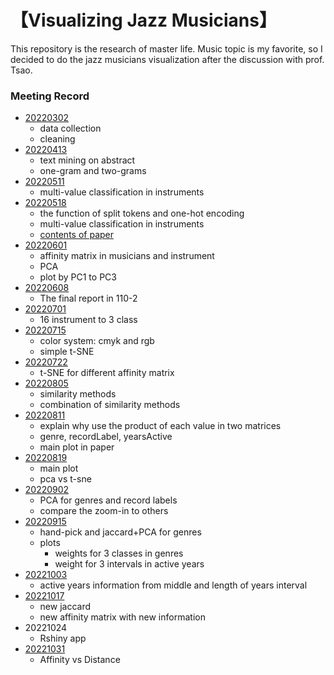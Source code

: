 #  【Visualizing Jazz Musicians】

This repository is the research of master life. Music topic is my favorite, so I decided to do the jazz musicians visualization after the discussion with prof. Tsao. 

###  Meeting Record

* [20220302](https://yihsinlu.github.io/Jazz.io/1110302.html)
  + data collection
  + cleaning
* [20220413](https://yihsinlu.github.io/Jazz.io/1110413.html)
  + text mining on abstract
  + one-gram and two-grams
* [20220511](https://yihsinlu.github.io/Jazz.io/Multi_class_ins.html)
  + multi-value classification in instruments
* [20220518](https://yihsinlu.github.io/Jazz.io/Multi_class_ins_part2.html)
  + the function of split tokens and one-hot encoding
  + multi-value classification in instruments
  + [contents of paper](https://yihsinlu.github.io/yhlu.io/Contents.html)
* [20220601](https://yihsinlu.github.io/Jazz.io/Multi_class_ins_part3.html)
  + affinity matrix in musicians and instrument
  + PCA
  + plot by PC1 to PC3
* [20220608](https://yihsinlu.github.io/Jazz.io/Final_Presentation.html)
  + The final report in 110-2
* [20220701](https://yihsinlu.github.io/Jazz.io/visualizing01.html)
  + 16 instrument to 3 class
* [20220715](https://yihsinlu.github.io/Jazz.io/Color_in_plots.html)
  + color system: cmyk and rgb
  + simple t-SNE
* [20220722](https://yihsinlu.github.io/Jazz.io/Color_in_plots_tsne.html)
  + t-SNE for different affinity matrix
* [20220805](https://yihsinlu.github.io/Jazz.io/CombinationMatrices.html)
  + similarity methods
  + combination of similarity methods
* [20220811](https://yihsinlu.github.io/Jazz.io/DataMatrices.html)
  + explain why use the product of each value in two matrices
  + genre, recordLabel, yearsActive
  + main plot in paper
* [20220819](https://yihsinlu.github.io/Jazz.io/mainplot0819.html)
  + main plot
  + pca vs t-sne
* [20220902](https://yihsinlu.github.io/Jazz.io/20220902.html)
  + PCA for genres and record labels
  + compare the zoom-in to others
* [20220915](https://yihsinlu.github.io/Jazz.io/Sep15meeting.html)
  + hand-pick and jaccard+PCA for genres
  + plots
    - weights for 3 classes in genres
    - weight for 3 intervals in active years
* [20221003](https://yihsinlu.github.io/Jazz.io/Oct03.html)
  + active years information from middle and length of years interval
* [20221017](https://yihsinlu.github.io/Jazz.io/1017.html)
  + new jaccard
  + new affinity matrix with new information
* 20221024
  + Rshiny app
* [20221031](https://yihsinlu.github.io/Jazz.io/1031.html)
  + Affinity vs Distance
